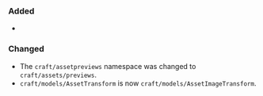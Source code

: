 ### Added
-

### Changed
- The `craft/assetpreviews` namespace was changed to `craft/assets/previews`.
- `craft/models/AssetTransform` is now `craft/models/AssetImageTransform`.
